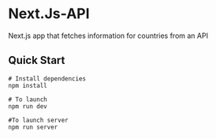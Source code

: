 # Next.Js-API


Next.js app that fetches information for countries from an API

## Quick Start

```
# Install dependencies
npm install

# To launch
npm run dev

#To launch server 
npm run server
